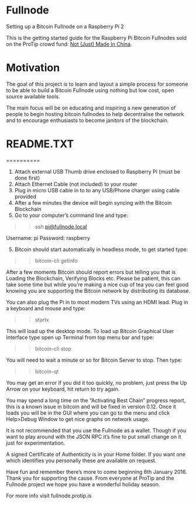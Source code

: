 # Fullnode
Setting up a Bitcoin Fullnode on a Raspberry Pi 2

This is the getting started guide for the Raspberry Pi Bitcoin Fullnodes sold on the ProTip crowd fund: [Not (Just) Made In China](https://www.startjoin.com/ProTip).

# Motivation
The goal of this project is to learn and layout a simple process for someone to be able to build a Bitcoin Fullnode using nothing but low cost, open source available tools.

The main focus will be on educating and inspiring a new generation of people to begin hosting bitcoin fullnodes to help decentralise the network and to encourage enthusiasts to become janitors of the blockchain. 

# README.TXT
==========

1. Attach external USB Thumb drive enclosed to Raspberry Pi (must be done first)
2. Attach Ethernet Cable (not included) to your router
3. Plug in micro USB cable in to to any USB/Phone charger using cable provided
4. After a few minutes the device will begin syncing with the Bitcoin Blockchain
5. Go to your computer’s command line and type: 

>> ssh pi@fullnode.local

Username: pi
Password: raspberry

5. Bitcoin should start automatically in headless mode, to get started type:

>> bitcoin-cli getinfo

After a few moments Bitcoin should report errors but telling you that is Loading the Blockchain, Verifying Blocks etc. Please be patient, this can take some time but while you’re making a nice cup of tea you can feel good knowing you are supporting the Bitcoin network by distributing its database.

You can also plug the Pi in to most modern TVs using an HDMI lead. Plug in a keyboard and mouse and type:

>> startx

This will load up the desktop mode. To load up Bitcoin Graphical User Interface type open up Terminal from top menu bar and type:

>> bitcoin-cli stop

You will need to wait a minute or so for Bitcoin Server to stop. Then type:

>> bitcoin-qt

You may get an error if you did it too quickly, no problem, just press the Up Arrow on your keyboard, hit return to try again. 

You may spend a long time on the “Activating Best Chain” progress report, this is a known issue in bitcoin and will be fixed in version 0.12. Once it loads you will be in the GUI where you can go to the menu and click Help>Debug Window to get nice graphs on network usage.

It is not recommended that you use the Fullnode as a wallet. Though if you want to play around with the JSON RPC it’s fine to put small change on it just for experimentation.


A signed Certificate of Authenticity is in your Home folder. If you want one which identifies you personally these are available on request.

Have fun and remember there’s more to come beginning 6th January 2016. Thank you for supporting the cause. From everyone at ProTip and the Fullnode project we hope you have a wonderful holiday season.

For more info visit fullnode.protip.is
